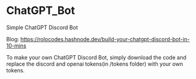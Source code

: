 # ChatGPT_Bot

Simple ChatGPT Discord Bot

Blog: https://rolocodes.hashnode.dev/build-your-chatgpt-discord-bot-in-10-mins

To make your own ChatGPT Discord Bot, simply download the code and replace the discord and openai tokens(in /tokens folder) with your own tokens.
